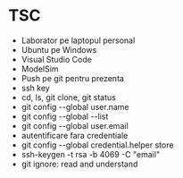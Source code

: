 # TSC

- Laborator pe laptopul personal
- Ubuntu pe Windows
- Visual Studio Code
- ModelSim
- Push pe git pentru prezenta
- ssh key
- cd, ls, git clone, git status 
- git config --global user.name 
- git config --global --list 
- git config --global user.email 
- autentificare fara credentiale 
- git config --global credential.helper store 
- ssh-keygen -t rsa -b 4069 -C "email" 
- git ignore: read and understand 
